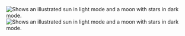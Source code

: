 <picture>
  <source media="(prefers-color-scheme: dark)" srcset="http://readme-typing-svg.herokuapp.com?font=Fira+Code&size=55&duration=200&pause=100&color=F7E632&center=true&vCenter=true&width=435&height=100&lines=Hello">
  <source media="(prefers-color-scheme: light)" srcset="http://readme-typing-svg.herokuapp.com?font=Fira+Code&size=55&duration=200&pause=100&color=F7E632&center=true&vCenter=true&width=435&height=100&lines=Hello">
  <img alt="Shows an illustrated sun in light mode and a moon with stars in dark mode." src="http://readme-typing-svg.herokuapp.com?font=Fira+Code&size=55&duration=200&pause=100&color=F7E632&center=true&vCenter=true&width=435&height=100&lines=Hello">
</picture>

<picture>
  <source media="(prefers-color-scheme: dark)" srcset="https://raw.githubusercontent.com/lpham0734/images_gif/main/9205445507.jpg">
  <source media="(prefers-color-scheme: light)" srcset="https://raw.githubusercontent.com/lpham0734/images_gif/main/9205445507.jpg">
  <img alt="Shows an illustrated sun in light mode and a moon with stars in dark mode." src="https://raw.githubusercontent.com/lpham0734/images_gif/main/9205445507.jpg">
</picture>
